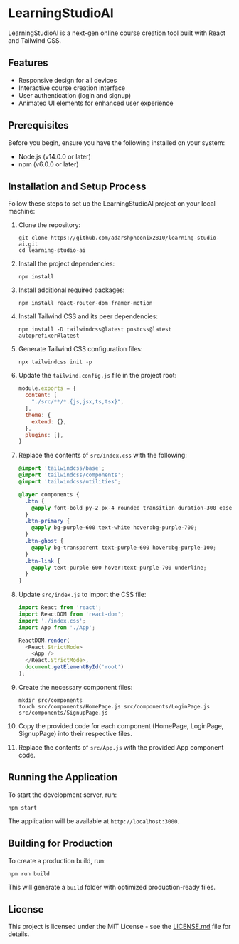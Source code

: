 # LearningStudioAI

LearningStudioAI is a next-gen online course creation tool built with React and Tailwind CSS.

## Features

- Responsive design for all devices
- Interactive course creation interface
- User authentication (login and signup)
- Animated UI elements for enhanced user experience

## Prerequisites

Before you begin, ensure you have the following installed on your system:
- Node.js (v14.0.0 or later)
- npm (v6.0.0 or later)

## Installation and Setup Process

Follow these steps to set up the LearningStudioAI project on your local machine:

1. Clone the repository:
   ```
   git clone https://github.com/adarshpheonix2810/learning-studio-ai.git
   cd learning-studio-ai
   ```

2. Install the project dependencies:
   ```
   npm install
   ```

3. Install additional required packages:
   ```
   npm install react-router-dom framer-motion
   ```

4. Install Tailwind CSS and its peer dependencies:
   ```
   npm install -D tailwindcss@latest postcss@latest autoprefixer@latest
   ```

5. Generate Tailwind CSS configuration files:
   ```
   npx tailwindcss init -p
   ```

6. Update the `tailwind.config.js` file in the project root:
   ```javascript
   module.exports = {
     content: [
       "./src/**/*.{js,jsx,ts,tsx}",
     ],
     theme: {
       extend: {},
     },
     plugins: [],
   }
   ```

7. Replace the contents of `src/index.css` with the following:
   ```css
   @import 'tailwindcss/base';
   @import 'tailwindcss/components';
   @import 'tailwindcss/utilities';

   @layer components {
     .btn {
       @apply font-bold py-2 px-4 rounded transition duration-300 ease-in-out;
     }
     .btn-primary {
       @apply bg-purple-600 text-white hover:bg-purple-700;
     }
     .btn-ghost {
       @apply bg-transparent text-purple-600 hover:bg-purple-100;
     }
     .btn-link {
       @apply text-purple-600 hover:text-purple-700 underline;
     }
   }
   ```

8. Update `src/index.js` to import the CSS file:
   ```javascript
   import React from 'react';
   import ReactDOM from 'react-dom';
   import './index.css';
   import App from './App';

   ReactDOM.render(
     <React.StrictMode>
       <App />
     </React.StrictMode>,
     document.getElementById('root')
   );
   ```

9. Create the necessary component files:
   ```
   mkdir src/components
   touch src/components/HomePage.js src/components/LoginPage.js src/components/SignupPage.js
   ```

10. Copy the provided code for each component (HomePage, LoginPage, SignupPage) into their respective files.

11. Replace the contents of `src/App.js` with the provided App component code.

## Running the Application

To start the development server, run:

```
npm start
```

The application will be available at `http://localhost:3000`.

## Building for Production

To create a production build, run:

```
npm run build
```

This will generate a `build` folder with optimized production-ready files.

## License

This project is licensed under the MIT License - see the [LICENSE.md](LICENSE.md) file for details.
